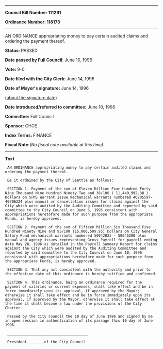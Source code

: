 

********

**Council Bill Number: 111291**
   
**Ordinance Number: 118173**
********

 AN ORDINANCE appropriating money to pay certain audited claims and ordering the payment thereof.

**Status:** PASSED
   
**Date passed by Full Council:** June 10, 1996
   
**Vote:** 9-0
   
**Date filed with the City Clerk:** June 14, 1996
   
**Date of Mayor's signature:** June 14, 1996
   
[(about the signature date)](/~public/approvaldate.htm)
   
   
   
**Date introduced/referred to committee:** June 10, 1996
   
**Committee:** Full Council
   
**Sponsor:** CHOE
   
   
**Index Terms:** FINANCE

**Fiscal Note:**_(No fiscal note available at this time)_

********

**Text**
   
```
 AN ORDINANCE appropriating money to pay certain audited claims and ordering the payment thereof.

 Be it ordained by the City of Seattle as follows:

 SECTION 1. Payment of the sum of Eleven Million Four Hundred Forty Nine Thousand Nine Hundred Ninety Two and 38/100 ( 11,449,992.38 ) Dollars on SFMS Warrant Issue mechanical warrants numbered 40705597-40706224 plus manual or cancellation issues for claims against the City which were audited by the Auditing Committee and reported by said committee to the City Council on June 6, 1996 consistent with appropriations heretofore made for such purpose from the appropriate Funds, is hereby approved.

 SECTION 2. Payment of the sum of Fifteen Million Six Thousand Five Hundred Ninety Nine and 95/100 (15,006,599.95) Dollars on City General Salary Fund mechanical warrants numbered 50042023 - 50045200 plus manual and agency issues representing Gross Payroll for payroll ending date May 28, 1996 as detailed in the Payroll Summary Report for claims against the City which were audited by the Auditing Committee and reported by said committee to the City Council on June 10, 1996 consistent with appropriations heretofore made for such purpose from the appropriate Funds, is hereby approved.

 SECTION 3. That any act consistent with the authority and prior to the effective date of this ordinance is hereby ratified and confirmed.

 SECTION 4. This ordinance, being an ordinance required for the payment of salaries or current expenses, shall take effect and be in force immediately upon its approval, if approved by the Mayor; otherwise it shall take effect and be in force immediately upon its approval, if approved by the Mayor; otherwise it shall take effect at the time it shall become a law under the provisions of the City Charter.

 Passed by the City Council the 10 day of June 1996 and signed by me in open session in authentication of its passage this 10 day of June 1996.

 _____________________________________

 President________of the City Council

```
